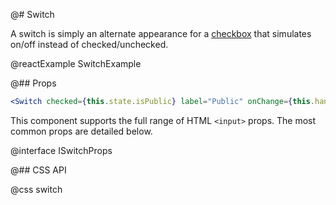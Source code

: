@# Switch

A switch is simply an alternate appearance for a [checkbox](#core/components/checkbox) that
simulates on/off instead of checked/unchecked.

@reactExample SwitchExample

@## Props

```jsx
<Switch checked={this.state.isPublic} label="Public" onChange={this.handlePublicChange} />
```

This component supports the full range of HTML `<input>` props.
The most common props are detailed below.

@interface ISwitchProps

@## CSS API

@css switch
